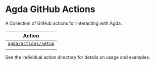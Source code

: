 # Agda GitHub Actions

A Collection of GitHub actions for interacting with Agda.

| Action                          |
| ------------------------------- |
| [`agda/actions/setup`](./setup) |
|                                 |

See the individual action directory for details on usage and examples.
